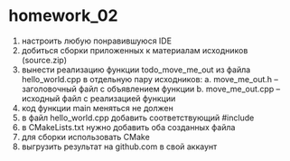 # homework_02

1. настроить любую понравившуюся IDE
2. добиться сборки приложенных к материалам исходников (source.zip)
3. вынести реализацию функции todo_move_me_out из файла hello_world.cpp в 
отдельную пару исходников:
a. move_me_out.h – заголовочный файл с объявлением функции
b. move_me_out.cpp – исходный файл с реализацией функции
4. код функции main меняться не должен
5. в файл hello_world.cpp добавить соответствующий #include
6. в CMakeLists.txt нужно добавить оба созданных файла
7. для сборки использовать CMake
8. выгрузить результат на github.com в свой аккаунт
